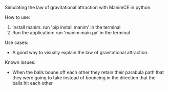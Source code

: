 Simulating the law of gravitational attraction with ManimCE in python.

How to use:
1. Install manim: run 'pip install manim' in the terminal
2. Run the application: run 'manim main.py' in the terminal

Use cases:
- A good way to visually explain the law of gravitational attraction.

Known issues:
- When the balls boune off each other they retain their parabula path that they were going to take
  instead of bouncing in the direction that the balls hit each other 
